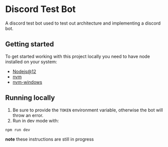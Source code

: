 # Discord Test Bot

A discord test bot used to test out architecture and implementing a discord bot.

## Getting started

To get started working with this project locally you need to have node installed on your system:

- [Nodejs@12](https://nodejs.org/en/blog/release/v12.13.0/)
- [nvm](https://github.com/nvm-sh/nvm)
- [nvm-windows](https://github.com/coreybutler/nvm-windows)

## Running locally

1. Be sure to provide the `TOKEN` environment variable, otherwise the bot will throw an error.
2. Run in dev mode with:

```bash
npm run dev
```

**note** these instructions are still in progress

